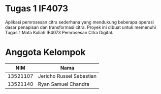 # Tugas 1 IF4073

Aplikasi pemrosesan citra sederhana yang mendukung beberapa operasi dasar penapisan dan transformasi citra. Proyek ini dibuat untuk memenuhi Tugas 1 Mata Kuliah IF4073 Pemrosesan Citra Digital.

# Anggota Kelompok

NIM      | Nama
---------|--------------------------
13521107 | Jericho Russel Sebastian
13521140 | Ryan Samuel Chandra
